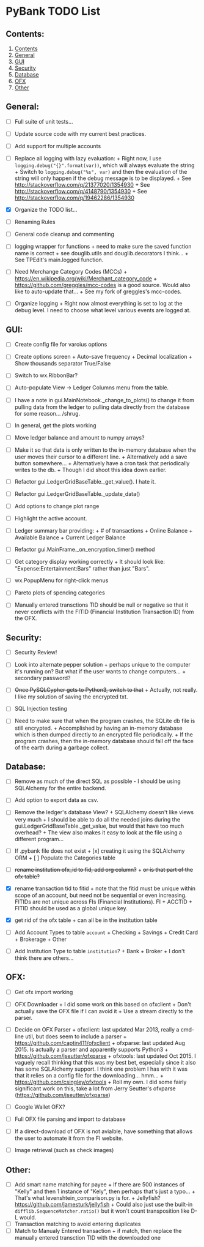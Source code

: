 # PyBank TODO List


## Contents:
1. [Contents](#contents)
2. [General](#general)
3. [GUI](#gui)
4. [Security](#Security)
5. [Database](#database)
6. [OFX](#ofx)
7. [Other](#other)


## General:
+ [ ] Full suite of unit tests...
+ [ ] Update source code with my current best practices.
+ [ ] Add support for multiple accounts
+ [ ] Replace all logging with lazy evaluation:
      + Right now, I use `logging.debug("{}".format(var))`, which will always
        evaluate the string
      + Switch to `logging.debug("%s", var)` and then the evaluation of the
        string will only happen if the debug message is to be displayed.
      + See http://stackoverflow.com/q/21377020/1354930
      + See http://stackoverflow.com/q/4148790/1354930
      + See http://stackoverflow.com/q/19462286/1354930
+ [x] Organize the TODO list...
+ [ ] Renaming Rules
+ [ ] General code cleanup and commenting
+ [ ] logging wrapper for functions
      + need to make sure the saved function name is correct
      + see douglib.utils and douglib.decorators I think...
      + See TPEdit's main.logged function.
+ [ ] Need Merchange Category Codes (MCCs)
      + https://en.wikipedia.org/wiki/Merchant_category_code
      + https://github.com/greggles/mcc-codes is a good source. Would also
        like to auto-update that...
      + See my fork of greggles's mcc-codes.
+ [ ] Organize logging
      + Right now almost everything is set to log at the debug level. I need
        to choose what level various events are logged at.


## GUI:
+ [ ] Create config file for varoius options
+ [ ] Create options screen
      + Auto-save frequency
      + Decimal localization
      + Show thousands separator True/False
+ [ ] Switch to wx.RibbonBar?
+ [ ] Auto-populate View -> Ledger Columns menu from the table.
+ [ ] I have a note in gui.MainNotebook._change_to_plots() to change it from
      pulling data from the ledger to pulling data directly from the database
      for some reason... /shrug.
+ [ ] In general, get the plots working
+ [ ] Move ledger balance and amount to numpy arrays?
+ [ ] Make it so that data is only written to the in-memory database when
      the user moves their cursor to a different line.
      + Alternatively add a save button somewhere...
      + Alternatively have a cron task that periodically writes to the db.
        + Though I did shoot this idea down earlier.
+ [ ] Refactor gui.LedgerGridBaseTable._get_value(). I hate it.
+ [ ] Refactor gui.LedgerGridBaseTable._update_data()
+ [ ] Add options to change plot range
+ [ ] Highlight the active account.
+ [ ] Ledger summary bar providing:
      + # of transactions
      + Online Balance
      + Available Balance
      + Current Ledger Balance
+ [ ] Refactor gui.MainFrame._on_encryption_timer() method
+ [ ] Get category display working correctly
      + It should look like: "Expense:Entertainment:Bars" rather than just
        "Bars".
+ [ ] wx.PopupMenu for right-click menus
+ [ ] Pareto plots of spending categories
+ [ ] Manually entered transctions TID should be null or negative so that
      it never conflicts with the FITID (Financial Institution Transaction ID)
      from the OFX.


## Security:
+ [ ] Security Review!
+ [ ] Look into alternate pepper solution
      + perhaps unique to the computer it's running on? But what if the
        user wants to change computers...
      + secondary password?
+ [ ] ~~Once PySQLCypher gets to Python3, switch to that~~
      + Actually, not really. I like my solution of saving the encrypted txt.
+ [ ] SQL Injection testing
+ [ ] Need to make sure that when the program crashes, the SQLite db file
      is still encrypted.
      + Accomplished by having an in-memory database which is then dumped
        directly to an encrypted file periodically.
      + If the program crashes, then the in-memory database should fall off
        the face of the earth during a garbage collect.


## Database:
+ [ ] Remove as much of the direct SQL as possible - I should be using
      SQLAlchemy for the entire backend.
+ [ ] Add option to export data as csv.
+ [ ] Remove the ledger's database View?
      + SQLAlchemy doesn't like views very much
      + I should be able to do all the needed joins during the
        gui.LedgerGridBaseTable._get_value, but would that have too much
        overhead?
      + The view also makes it easy to look at the file using a different
        program...
+ [ ] If .pybank file does not exist
      + [x] creating it using the SQLAlchemy ORM
      + [ ] Populate the Categories table
+ [ ] ~~rename institution ofx_id to fid, add org column?~~
      + ~~or is that part of the ofx table?~~
+ [x] rename transaction tid to fitid
      + note that the fitid must be unique within scope of an account, but
        need not be sequential or even increasing. FITIDs are not unique
        across FIs (Financial Institutions). FI + ACCTID + FITID should be
        used as a global unique key.
+ [x] get rid of the ofx table
      + can all be in the institution table
+ [ ] Add Account Types to table `account`
      + Checking
      + Savings
      + Credit Card
      + Brokerage
      + Other
+ [ ] Add Institution Type to table `institution`?
      + Bank
      + Broker
      + I don't think there are others...


## OFX:
+ [ ] Get ofx import working
+ [ ] OFX Downloader
      + I did some work on this based on ofxclient
      + Don't actually save the OFX file if I can avoid it
        + Use a stream directly to the parser.
+ [ ] Decide on OFX Parser
      + ofxclient: last updated Mar 2013, really a cmd-line util, but does
        seem to include a parser
        + https://github.com/captin411/ofxclient
      + ofxparse: last updated Aug 2015. Is actually a parser and apparently
        supports Python3
        + https://github.com/jseutter/ofxparse
      + ofxtools: last updated Oct 2015. I vaguely recall thinking that this
        was my best bet, especially since it also has some SQLAlchemy support.
        I think one problem I has with it was that it relies on a config
        file for the downloading... hmm...
        + https://github.com/csingley/ofxtools
      + Roll my own. I did some fairly significant work on this, take a lot
        from Jerry Seutter's ofxparse (https://github.com/jseutter/ofxparse)
+ [ ] Google Wallet OFX?
+ [ ] Full OFX file parsing and import to database
+ [ ] If a direct-download of OFX is not avialble, have something that allows
      the user to automate it from the FI website.
+ [ ] Image retrieval (such as check images)



## Other:
+ [ ] Add smart name matching for payee
      + If there are 500 instances of "Kelly" and then 1 instance of "Kely",
        then perhaps that's just a typo...
      + That's what levenshtein_comparison.py is for.
      + Jellyfish? https://github.com/jamesturk/jellyfish
      + Could also just use the built-in `difflib.SequenceMatcher.ratio()` but
        it won't count transposition like D-L would.
+ [ ] Transaction matching to avoid entering duplicates
+ [ ] Match to Manualy Entered transaction
      + if match, then replace the manually entered transction TID with
        the downloaded one
